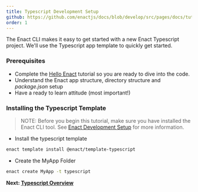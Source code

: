 ```yaml
---
title: Typescript Development Setup
github: https://github.com/enactjs/docs/blob/develop/src/pages/docs/tutorials/tutorial-typescript-enact/app-setup/index.md
order: 1
---
```

The Enact CLI makes it easy to get started with a new Enact Typescript project. We'll use the Typescript app template to quickly get started.

### Prerequisites

- Complete the [Hello Enact](../../tutorial-hello-enact/) tutorial so you are ready to dive into the code.
- Understand the Enact app structure, directory structure and *package.json* setup
- Have a ready to learn attitude (most important!)


### Installing the Typescript Template

> NOTE: Before you begin this tutorial, make sure you have installed the Enact CLI tool.  See [Enact Development Setup](../../setup/) for more information.

- Install the typescript template

```bash
enact template install @enact/template-typescript
```

- Create the MyApp Folder

```bash
enact create MyApp -t typescript
```

**Next: [Typescript Overview](../typescript-overview/)**
